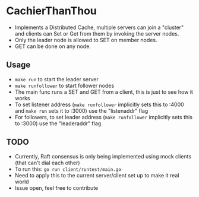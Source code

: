 # CachierThanThou

* Implements a Distributed Cache, multiple servers can join a "cluster" and clients can Set or Get from them by invoking the server nodes.
* Only the leader node is allowed to SET on member nodes.
* GET can be done on any node.

## Usage
* ```make run``` to start the leader server
* ```make runfollower``` to start follower nodes
* The main func runs a SET and GET from a client, this is just to see how it works
* To set listener address (```make runfollower``` implicitly sets this to :4000 and ```make run``` sets it to :3000) use the "listenaddr" flag
* For followers, to set leader address (```make runfollower``` implicitly sets this to :3000) use the "leaderaddr" flag

## TODO
* Currently, Raft consensus is only being implemented using mock clients (that can't dial each other)
* To run this: ```go run client/runtest/main.go```
* Need to apply this to the current server/client set up to make it real world
* Issue open, feel free to contribute
